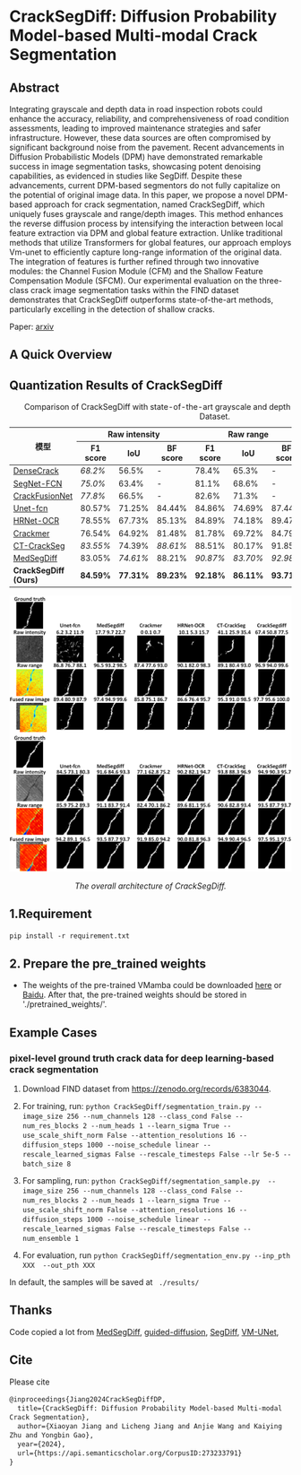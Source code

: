 # CrackSegDiff: Diffusion Probability Model-based Multi-modal Crack Segmentation

## Abstract

Integrating grayscale and depth data in road inspection robots could enhance the accuracy, reliability, and comprehensiveness of road condition assessments, leading to improved maintenance strategies and safer infrastructure. However, these data sources are often compromised by significant background noise from the pavement. Recent advancements in Diffusion Probabilistic Models (DPM) have demonstrated remarkable success in image segmentation tasks, showcasing potent denoising capabilities, as evidenced in studies like SegDiff. Despite these advancements, current DPM-based segmentors do not fully capitalize on the potential of original image data. In this paper, we propose a novel DPM-based approach for crack segmentation, named CrackSegDiff, which uniquely fuses grayscale and range/depth images. This method enhances the reverse diffusion process by intensifying the interaction between local feature extraction via DPM and global feature extraction. Unlike traditional methods that utilize Transformers for global features, our approach employs Vm-unet to efficiently capture long-range information of the original data. The integration of features is further refined through two innovative modules: the Channel Fusion Module (CFM) and the Shallow Feature Compensation Module (SFCM). Our experimental evaluation on the three-class crack image segmentation tasks within the FIND dataset demonstrates that CrackSegDiff outperforms state-of-the-art methods, particularly excelling in the detection of shallow cracks.

Paper: [arxiv](https://arxiv.org/abs/2410.08100)

## A Quick Overview 

## Quantization Results of CrackSegDiff

<div align="center">
  <table>
    <caption>Comparison of CrackSegDiff with state-of-the-art grayscale and depth fused segmentors on the FIND Dataset.</caption>
    <thead>
      <tr>
        <th rowspan="2">模型</th>
        <th colspan="3">Raw intensity</th>
        <th colspan="3">Raw range</th>
        <th colspan="3">Fused raw image</th>
      </tr>
      <tr>
        <th>F1 score</th>
        <th>IoU</th>
        <th>BF score</th>
        <th>F1 score</th>
        <th>IoU</th>
        <th>BF score</th>
        <th>F1 score</th>
        <th>IoU</th>
        <th>BF score</th>
      </tr>
    </thead>
    <tbody>
      <tr>
        <td><a href="https://www.sciencedirect.com/science/article/pii/S0926580522005489">DenseCrack</a></td>
        <td><em>68.2%</em></td>
        <td>56.5%</td>
        <td>-</td>
        <td>78.4%</td>
        <td>65.3%</td>
        <td>-</td>
        <td>81.5%</td>
        <td>69.7%</td>
        <td>-</td>
      </tr>
      <tr>
        <td><a href="https://www.sciencedirect.com/science/article/pii/S0926580522005489">SegNet-FCN</a></td>
        <td><em>75.0%</em></td>
        <td>63.4%</td>
        <td>-</td>
        <td>81.1%</td>
        <td>68.6%</td>
        <td>-</td>
        <td>84.0%</td>
        <td>72.9%</td>
        <td>-</td>
      </tr>
      <tr>
        <td><a href="https://www.sciencedirect.com/science/article/pii/S0926580522005489">CrackFusionNet</a></td>
        <td><em>77.8%</em></td>
        <td>66.5%</td>
        <td>-</td>
        <td>82.6%</td>
        <td>71.3%</td>
        <td>-</td>
        <td>86.8%</td>
        <td>77.3%</td>
        <td>-</td>
      </tr>
      <tr>
        <td><a href="https://www.sciencedirect.com/science/article/pii/S0926580522005489">Unet-fcn</a></td>
        <td>80.57%</td>
        <td>71.25%</td>
        <td>84.44%</td>
        <td>84.86%</td>
        <td>74.69%</td>
        <td>87.44%</td>
        <td>89.84%</td>
        <td>82.53%</td>
        <td>91.56%</td>
      </tr>
      <tr>
        <td><a href="https://github.com/HRNet/HRNet-Semantic-Segmentation">HRNet-OCR</a></td>
        <td>78.55%</td>
        <td>67.73%</td>
        <td>85.13%</td>
        <td>84.89%</td>
        <td>74.18%</td>
        <td>89.47%</td>
        <td>85.07%</td>
        <td>75.55%</td>
        <td>90.05%</td>
      </tr>
      <tr>
        <td><a href="https://github.com/zZhiG/crackmer">Crackmer</a></td>
        <td>76.54%</td>
        <td>64.92%</td>
        <td>81.48%</td>
        <td>81.78%</td>
        <td>69.72%</td>
        <td>84.79%</td>
        <td>87.32%</td>
        <td>78.25%</td>
        <td>89.93%</td>
      </tr>
      <tr>
        <td><a href="https://github.com/HqiTao/CT-crackseg">CT-CrackSeg</a></td>
        <td><em>83.55%</em></td>
        <td>74.39%</td>
        <td><em>88.61%</em></td>
        <td>88.51%</td>
        <td>80.17%</td>
        <td>91.85%</td>
        <td>92.75%</td>
        <td>87.06%</td>
        <td>95.03%</td>
      </tr>
      <tr>
        <td><a href="https://github.com/MedicineToken/MedSegDiff">MedSegDiff</a></td>
        <td>83.05%</td>
        <td><em>74.61%</em></td>
        <td>88.21%</td>
        <td><em>90.87%</em></td>
        <td><em>83.70%</em></td>
        <td><em>92.98%</em></td>
        <td><em>95.03%</em></td>
        <td><em>90.77%</em></td>
        <td><em>96.50%</em></td>
      </tr>
      <tr>
        <td><strong>CrackSegDiff (Ours)</strong></td>
        <td><strong>84.59%</strong></td>
        <td><strong>77.31%</strong></td>
        <td><strong>89.23%</strong></td>
        <td><strong>92.18%</strong></td>
        <td><strong>86.11%</strong></td>
        <td><strong>93.71%</strong></td>
        <td><strong>95.58%</strong></td>
        <td><strong>91.90%</strong></td>
        <td><strong>96.63%</strong></td>
      </tr>
    </tbody>
  </table>
  <img width=680 src="https://github.com/sky-visionX/CrackSegDiff/blob/CrackSegdiff/2.png">
    <p><em>The overall architecture of CrackSegDiff.</em></p>
</div>

## 1.Requirement

``pip install -r requirement.txt``

## 2. Prepare the pre_trained weights

- The weights of the pre-trained VMamba could be downloaded [here](https://github.com/MzeroMiko/VMamba) or [Baidu](https://pan.baidu.com/s/1ci_YvPPEiUT2bIIK5x8Igw?pwd=wnyy). After that, the pre-trained weights should be stored in './pretrained_weights/'.

## Example Cases
### pixel-level ground truth crack data for deep learning-based crack segmentation
1. Download FIND dataset from https://zenodo.org/records/6383044.
  
2. For training, run: ``python CrackSegDiff/segmentation_train.py --image_size 256 --num_channels 128 --class_cond False --num_res_blocks 2 --num_heads 1 --learn_sigma True --use_scale_shift_norm False --attention_resolutions 16 --diffusion_steps 1000 --noise_schedule linear --rescale_learned_sigmas False --rescale_timesteps False --lr 5e-5 --batch_size 8``

3. For sampling, run: ``python CrackSegDiff/segmentation_sample.py  --image_size 256 --num_channels 128 --class_cond False --num_res_blocks 2 --num_heads 1 --learn_sigma True --use_scale_shift_norm False --attention_resolutions 16 --diffusion_steps 1000 --noise_schedule linear --rescale_learned_sigmas False --rescale_timesteps False --num_ensemble 1``

4. For evaluation, run ``python CrackSegDiff/segmentation_env.py --inp_pth XXX  --out_pth XXX``

In default, the samples will be saved at `` ./results/`` 

## Thanks
Code copied a lot from [MedSegDiff](https://github.com/MedicineToken/MedSegDiff), [guided-diffusion](https://github.com/openai/guided-diffusion), [SegDiff](https://github.com/tomeramit/SegDiff), [VM-UNet](https://github.com/JCruan519/VM-UNet), 
## Cite
Please cite
~~~
@inproceedings{Jiang2024CrackSegDiffDP,
  title={CrackSegDiff: Diffusion Probability Model-based Multi-modal Crack Segmentation},
  author={Xiaoyan Jiang and Licheng Jiang and Anjie Wang and Kaiying Zhu and Yongbin Gao},
  year={2024},
  url={https://api.semanticscholar.org/CorpusID:273233791}
}
~~~
